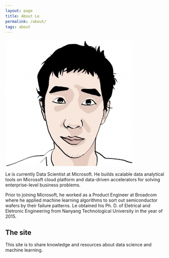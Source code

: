 ```yaml
---
layout: page
title: About Le
permalink: /about/
tags: about
---
```


<img class="col one right" src="/images/prof_pic_le.jpg">

<p>Le is currently Data Scientist at Microsoft. He builds scalable data analytical
tools on Microsoft cloud platform and data-driven accelerators for solving enterprise-level business
problems. 

<p>Prior to joining Microsoft, he worked as a Product
Engineer at Broadcom where he applied machine learning algorithms to sort out semiconductor wafers
by their failure patterns. Le obtained his Ph. D. of Eletrical and Eletronic Engineering from Nanyang Technological
University in the year of 2015. 

<h2>The site</h2>

This site is to share knowledge and resources about data science and machine learning. 
